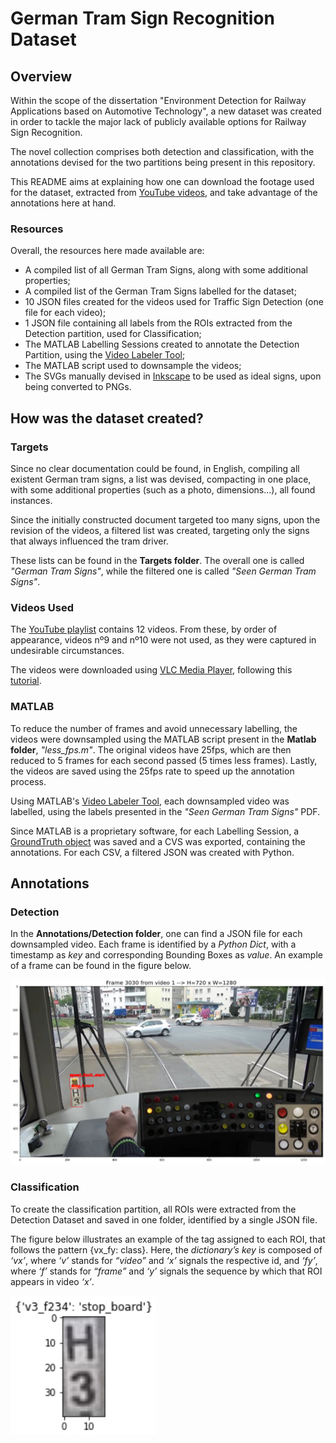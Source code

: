 # German Tram Sign Recognition Dataset

## Overview

Within the scope of the dissertation "Environment Detection for Railway Applications based on Automotive Technology", a new dataset was created in order to tackle the major lack of publicly available options for Railway Sign Recognition. 

The novel collection comprises both detection and classification, with the annotations devised for the two partitions being present in this repository.

This README aims at explaining how one can download the footage used for the dataset, extracted from [YouTube videos](https://youtube.com/playlist?list=PLXu4ZCM9_2LyYf7cVcswrJfHWGpOGcLfG), and take advantage of the annotations here at hand.

### Resources

Overall, the resources here made available are:

* A compiled list of all German Tram Signs, along with some additional properties;
* A compiled list of the German Tram Signs labelled for the dataset;
* 10 JSON files created for the videos used for Traffic Sign Detection (one file for each video);
* 1 JSON file containing all labels from the ROIs extracted from the Detection partition, used for Classification;
* The MATLAB Labelling Sessions created to annotate the Detection Partition, using the [Video Labeler Tool](https://www.mathworks.com/help/vision/ug/get-started-with-the-video-labeler.html?s_tid=mwa_osa_a);
* The MATLAB script used to downsample the videos;
* The SVGs manually devised in [Inkscape](https://inkscape.org/pt/) to be used as ideal signs, upon being converted to PNGs.

## How was the dataset created?

### Targets

Since no clear documentation could be found, in English, compiling all existent German tram signs, a list was devised, compacting in one place, with some additional properties (such as a photo, dimensions...), all found instances.

Since the initially constructed document targeted too many signs, upon the revision of the videos, a filtered list was created, targeting only the signs that always influenced the tram driver.

These lists can be found in the **Targets folder**. The overall one is called *"German Tram Signs"*, while the filtered one is called *"Seen German Tram Signs"*.

### Videos Used

The [YouTube playlist](https://youtube.com/playlist?list=PLXu4ZCM9_2LyYf7cVcswrJfHWGpOGcLfG) contains 12 videos. From these, by order of appearance, videos nº9 and nº10 were not used, as they were captured in undesirable circumstances.

The videos were downloaded using [VLC Media Player](https://www.videolan.org/vlc/download-windows.html), following this [tutorial](https://www.bogotobogo.com/VideoStreaming/VLC/Downloading_YouTube_Video_using_VLC.php).

### MATLAB

To reduce the number of frames and avoid unnecessary labelling, the videos were downsampled using the MATLAB script present in the **Matlab folder**, *"less_fps.m"*. The original videos have 25fps, which are then reduced to 5 frames for each second passed (5 times less frames). Lastly, the videos are saved using the 25fps rate to speed up the annotation process.

Using MATLAB's [Video Labeler Tool](https://www.mathworks.com/help/vision/ug/get-started-with-the-video-labeler.html?s_tid=mwa_osa_a), each downsampled video was labelled, using the labels presented in the *"Seen German Tram Signs"* PDF.

Since MATLAB is a proprietary software, for each Labelling Session, a [GroundTruth object](https://www.mathworks.com/help/vision/ref/groundtruth.html) was saved and a CVS was exported, containing the annotations. For each CSV, a filtered JSON was created with Python.

## Annotations

### Detection

In the **Annotations/Detection folder**, one can find a JSON file for each downsampled video. Each frame is identified by a *Python Dict*, with a timestamp as *key* and corresponding Bounding Boxes as *value*. An example of a frame can be found in the figure below.

![Detection Example](https://github.com/JoaoSilvaFeup/German-Tram-Sign-Recognition-Dataset/blob/main/Images/detection.png)

### Classification

To create the classification partition, all ROIs were extracted from the Detection Dataset and saved in one folder, identified by a single JSON file.

The figure below illustrates an example of the tag assigned to each ROI, that follows the pattern {vx_fy: class}. Here, the *dictionary’s key* is composed of *‘vx’*, where *‘v’* stands for *“video”* and *‘x’* signals the respective id, and *‘fy’*, where *‘f’* stands for *“frame”* and *‘y’* signals the sequence by which that ROI appears in video *‘x’*.

![Classification Example](https://github.com/JoaoSilvaFeup/German-Tram-Sign-Recognition-Dataset/blob/main/Images/classification.png)
